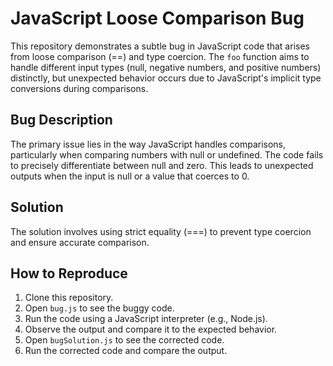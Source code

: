 # JavaScript Loose Comparison Bug

This repository demonstrates a subtle bug in JavaScript code that arises from loose comparison (==) and type coercion.  The `foo` function aims to handle different input types (null, negative numbers, and positive numbers) distinctly, but unexpected behavior occurs due to JavaScript's implicit type conversions during comparisons.

## Bug Description

The primary issue lies in the way JavaScript handles comparisons, particularly when comparing numbers with null or undefined.  The code fails to precisely differentiate between null and zero.  This leads to unexpected outputs when the input is null or a value that coerces to 0.

## Solution

The solution involves using strict equality (===) to prevent type coercion and ensure accurate comparison.

## How to Reproduce

1. Clone this repository.
2. Open `bug.js` to see the buggy code.
3. Run the code using a JavaScript interpreter (e.g., Node.js).
4. Observe the output and compare it to the expected behavior.
5. Open `bugSolution.js` to see the corrected code.
6. Run the corrected code and compare the output.